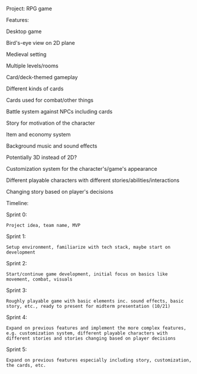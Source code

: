 Project: RPG game

Features:

  Desktop game
  
  Bird's-eye view on 2D plane
  
  Medieval setting
  
  Multiple levels/rooms
  
  Card/deck-themed gameplay
  
  Different kinds of cards
  
  Cards used for combat/other things
  
  Battle system against NPCs including cards
  
  Story for motivation of the character
  
  Item and economy system
  
  Background music and sound effects
  
  Potentially 3D instead of 2D?
  
  Customization system for the character's/game's appearance
  
  Different playable characters with different stories/abilities/interactions
  
  Changing story based on player's decisions
  
Timeline:

  Sprint 0:
  
    Project idea, team name, MVP
    
  Sprint 1:
  
    Setup environment, familiarize with tech stack, maybe start on development
    
  Sprint 2:
  
    Start/continue game development, initial focus on basics like movement, combat, visuals
    
  Sprint 3:
  
    Roughly playable game with basic elements inc. sound effects, basic story, etc., ready to present for midterm presentation (10/21)
    
  Sprint 4:
  
    Expand on previous features and implement the more complex features, e.g. customization system, different playable characters with different stories and stories changing based on player decisions
    
  Sprint 5:
  
    Expand on previous features especially including story, customization, the cards, etc.
    
    
